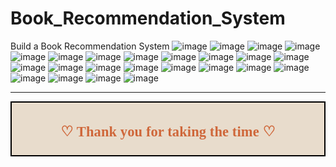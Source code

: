 # Book_Recommendation_System
Build a Book Recommendation System
![image](https://user-images.githubusercontent.com/99672298/218774741-e591b120-d510-469d-99f4-6f10eeb7b8b7.png)
![image](https://user-images.githubusercontent.com/99672298/218774774-a6cf2755-17b5-41cf-ab44-2fdb30b354b9.png)
![image](https://user-images.githubusercontent.com/99672298/218774797-7275cdd9-95a7-49d5-9f3d-83ccff2ec685.png)
![image](https://user-images.githubusercontent.com/99672298/218774816-13b24f91-e6e3-49bd-9f4e-1dc1cb92b1f9.png)
![image](https://user-images.githubusercontent.com/99672298/218774829-3ddd1f63-e836-4482-ba5b-efb8433f2bb3.png)
![image](https://user-images.githubusercontent.com/99672298/218774840-ca2b90ad-1308-40e4-a711-fc2d30dd10cf.png)
![image](https://user-images.githubusercontent.com/99672298/218774860-24ba72cc-3fb4-4b52-886d-896cf8b013b9.png)
![image](https://user-images.githubusercontent.com/99672298/218774877-186cbf37-8046-4193-8e07-bf47244a0ba2.png)
![image](https://user-images.githubusercontent.com/99672298/218774887-25ad90fe-3d6a-40ea-bb94-5155c3263893.png)
![image](https://user-images.githubusercontent.com/99672298/218774900-8269d8d5-f2f2-485b-b169-75d30fa3ec15.png)
![image](https://user-images.githubusercontent.com/99672298/218774915-e21ea2cf-1fc7-4056-8143-4ffd5c782240.png)
![image](https://user-images.githubusercontent.com/99672298/218774935-b7a272d7-31e3-4997-a3ab-514e6d081695.png)
![image](https://user-images.githubusercontent.com/99672298/218774953-c980e99d-f94a-46f7-8efa-32bd2b821216.png)
![image](https://user-images.githubusercontent.com/99672298/218774967-e1640784-5637-46d2-b10a-9d33dae38f0a.png)
![image](https://user-images.githubusercontent.com/99672298/218774979-c01279a7-a9d8-4eed-a31b-9befde958077.png)
![image](https://user-images.githubusercontent.com/99672298/218775109-78b7cd66-a3d9-45d7-8f9a-e6c60507667c.png)
![image](https://user-images.githubusercontent.com/99672298/218775127-6ee0e7f0-9acd-4034-9c1c-65a01d1edaf0.png)
![image](https://user-images.githubusercontent.com/99672298/218775151-ca74c59e-44a6-4784-af90-b9b53f2f3458.png)
![image](https://user-images.githubusercontent.com/99672298/218775166-e05483f4-3fb1-486b-afbf-a1921d5c792b.png)
![image](https://user-images.githubusercontent.com/99672298/218775274-b1f6335a-7841-41ce-ae4c-160258808a11.png)
![image](https://user-images.githubusercontent.com/99672298/218775285-47d26e60-783d-479d-a5d0-5eae225f5468.png)
![image](https://user-images.githubusercontent.com/99672298/218775303-b4f03ba7-28c4-43d5-a236-ea1c236d95a5.png)
![image](https://user-images.githubusercontent.com/99672298/218775327-50d5a43e-ce08-437e-8d61-158bfc6e120e.png)
![image](https://user-images.githubusercontent.com/99672298/218775338-70814cf4-1ca7-4dec-a881-cd160c29d937.png)
___



<div style="display:fill;
            border-radius: false;
            border-style: solid;
            border-color:#000000;
            border-style: false;
            border-width: 2px;
            color:#CF673A;
            font-size:15px;
            font-family: Georgia;
            background-color:#E8DCCC;
            text-align:center;
            letter-spacing:0.1px;
            padding: 0.1em;">

**<h2>♡ Thank you for taking the time ♡**
